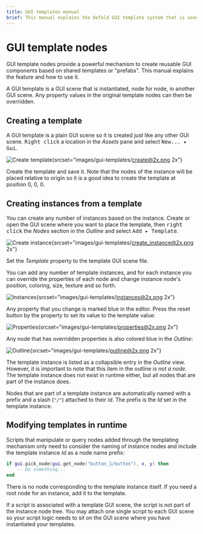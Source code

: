 ```yaml
---
title: GUI templates manual
brief: This manual explains the Defold GUI template system that is used to create reusable visual GUI components based on shared templates or 'prefabs'.
---
```


# GUI template nodes

GUI template nodes provide a powerful mechanism to create reusable GUI components based on shared templates or "prefabs". This manual explains the feature and how to use it.

A GUI template is a GUI scene that is instantiated, node for node, in another GUI scene. Any property values in the original template nodes can then be overridden.

## Creating a template

A GUI template is a plain GUI scene so it is created just like any other GUI scene. <kbd>Right click</kbd> a location in the *Assets* pane and select <kbd>New... ▸ Gui</kbd>.

![Create template](images/gui-templates/create.png){srcset="images/gui-templates/create@2x.png 2x"}

Create the template and save it. Note that the nodes of the instance will be placed relative to origin so it is a good idea to create the template at position 0, 0, 0.

## Creating instances from a template

You can create any number of instances based on the instance. Create or open the GUI scene where you want to place the template, then <kbd>right click</kbd> the *Nodes* section in the *Outline* and select <kbd>Add ▸ Template</kbd>.

![Create instance](images/gui-templates/create_instance.png){srcset="images/gui-templates/create_instance@2x.png 2x"}

Set the *Template* property to the template GUI scene file.

You can add any number of template instances, and for each instance you can override the properties of each node and change instance node's position, coloring, size, texture and so forth.

![Instances](images/gui-templates/instances.png){srcset="images/gui-templates/instances@2x.png 2x"}

Any property that you change is marked blue in the editor. Press the reset button by the property to set its value to the template value:

![Properties](images/gui-templates/properties.png){srcset="images/gui-templates/properties@2x.png 2x"}

Any node that has overridden properties is also colored blue in the *Outline*:

![Outline](images/gui-templates/outline.png){srcset="images/gui-templates/outline@2x.png 2x"}

The template instance is listed as a collapsible entry in the *Outline* view. However, it is important to note that this item in the outline *is not a node*. The template instance does not exist in runtime either, but all nodes that are part of the instance does.

Nodes that are part of a template instance are automatically named with a prefix and a slash (`"/"`) attached to their *Id*. The prefix is the *Id* set in the template instance.

## Modifying templates in runtime

Scripts that manipulate or query nodes added through the templating mechanism only need to consider the naming of instance nodes and include the template instance *Id* as a node name prefix:

```lua
if gui.pick_node(gui.get_node("button_1/button"), x, y) then
    -- Do something...
end
```

There is no node corresponding to the template instance itself. If you need a root node for an instance, add it to the template.

If a script is associated with a template GUI scene, the script is not part of the instance node tree. You may attach one single script to each GUI scene so your script logic needs to sit on the GUI scene where you have instantiated your templates.
